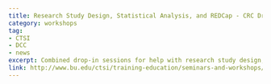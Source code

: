 ```yaml
---
title: Research Study Design, Statistical Analysis, and REDCap - CRC Drop-in sessions
category: workshops
tag: 
- CTSI
- DCC
- news
excerpt: Combined drop-in sessions for help with research study design, statistical analysis, and REDCap. Drop-in sessions are held in the Mugar Library, 1st and 3rd Fridays, from 2 to 3 pm. Please contact Tasha Coughlin at tawatson@bu.edu with questions. LOCATION - Mugar Library, 771 Commonwealth Ave, Alcove 2. 
link: http://www.bu.edu/ctsi/training-education/seminars-and-workshops/
---
```

